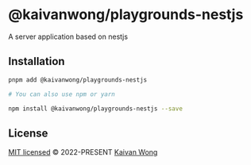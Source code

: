 # @kaivanwong/playgrounds-nestjs

A server application based on nestjs

## Installation

```sh
pnpm add @kaivanwong/playgrounds-nestjs

# You can also use npm or yarn

npm install @kaivanwong/playgrounds-nestjs --save
```

## License

[MIT licensed](./LICENSE) © 2022-PRESENT [Kaivan Wong](https://github.com/kaivanwong)
